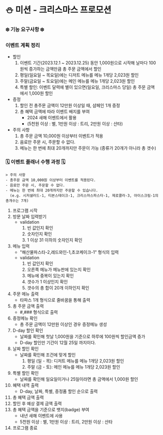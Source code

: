 
# ⛄️ 미션 - 크리스마스 프로모션

### ❄️ 기능 요구사항 ❄️

### 이벤트 계획 정리

- 할인
    1. 이벤트 기간(2023.12.1 ~ 2023.12.25) 동안 1,000원으로 시작해 날마다 100원씩 증가하는 금액만큼 총 주문 금액에서 할인
    2. 평일(일요일 ~ 목요일)에는 디저트 메뉴를 메뉴 1개당 2,023원 할인
    3. 주말(금요일 ~ 토요일)에는 메인 메뉴를 메뉴 1개당 2,023원 할인
    4. 특별 할인: 이벤트 달력에 별이 있으면(일요일, 크리스마스 당일) 총 주문 금액에서 1,000원 할인
- 증정
    1. 할인 전 총주문 금액이 12만원 이상일 때, 샴페인 1개 증정
    2. 총 혜택 금액에 따라 이벤트 배지를 부여
       - 2024 새해 이벤트에서 활용
       - (5천원 이상 : 별, 1만원 이상 : 트리, 2만원 이상 : 산타)
- 주의 사항
   1. 총 주문 금액 10,000원 이상부터 이벤트가 적용
   2. 음료만 주문 시, 주문할 수 없다.
   3. 메뉴는 한 번에 최대 20개까지만 주문이 가능 (종류가 20개가 아니라 총 갯수)

### 🗓️ 이벤트 플래너 수행 과정 🗓️

```
> 주의 사항
- 총주문 금액 10,000원 이상부터 이벤트를 적용된다.
- 음료만 주문 시, 주문할 수 없다.
- 메뉴는 한 번에 최대 20개까지만 주문할 수 있습니다.
  (e.g. 시저샐러드-1, 티본스테이크-1, 크리스마스파스타-1, 제로콜라-3, 아이스크림-1의 총개수는 7개)
```

1. 프로그램 시작
2. 방문 날짜 입력받기
   - validation
     1. 빈 값인지 확인
     2. 숫자인지 확인
     3. 1 이상 31 이하의 숫자인지 확인
3. 메뉴 입력
   - "해산물파스타-2,레드와인-1,초코케이크-1" 형식의 입력
   - validation
     1. 빈 값인지 확인
     2. 오른쪽 메뉴가 메뉴판에 있는지 확인
     3. 메뉴에 중복이 있는지 확인
     4. 갯수가 1 이상인지 확인
     5. 갯수의 총 합이 20개 이하인지 확인
4. 주문 메뉴 출력
   - 타파스 1개 형식으로 줄바꿈을 통해 출력
5. 총 주문 금액 출력
   - #,### 형식으로 출력
6. 증정메뉴 확인
   - 총 주문 금액이 12만원 이상인 경우 증정메뉴 생성
7. D-day 할인 확인
   - 날짜를 확인해 첫날 1,000원을 기준으로 하루에 100원씩 할인금액 증가
   - D-day 할인만 기간이 12월 25일 까지이다.
8. 날짜 할인 확인
   - 날짜를 확인해 조건에 맞게 할인
     1. 평일 (일 - 목): 디저트 메뉴를 메뉴 1개당 2,023원 할인
     2. 주말 (금 - 토): 메인 메뉴를 메뉴 1개당 2,023원 할인
9. 특별 할인 확인
   - 날짜를 확인해 일요일이거나 25일이라면 총 금액에서 1,000원 할인
10. 혜택 내역 출력
    - D-day, 날짜, 특별, 증정품 할인 순으로 출력
11. 총 혜택 금액 출력
12. 할인 후 예상 결제 금액 출력
13. 총 혜택 금액을 기준으로 뱃지(badge) 부여
    - 내년 새해 이벤트에 사용
    - 5천원 이상 : 별, 1만원 이상 : 트리, 2만원 이상 : 산타
14. 프로그램 종료